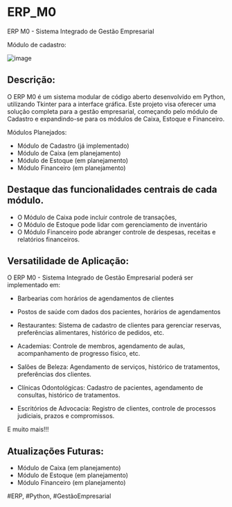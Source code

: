 # ERP_M0
ERP M0 - Sistema Integrado de Gestão Empresarial

Módulo de cadastro:

![image](https://github.com/GleisonAmorim/ERP_M0/assets/54336609/60c20de2-2599-48ea-9a7c-b3e77df91a00)

## Descrição:

O ERP M0 é um sistema modular de código aberto desenvolvido em Python, utilizando Tkinter para a interface gráfica. Este projeto visa oferecer uma solução completa para a gestão empresarial, começando pelo módulo de Cadastro e expandindo-se para os módulos de Caixa, Estoque e Financeiro.

Módulos Planejados:

- Módulo de Cadastro (já implementado)
- Módulo de Caixa (em planejamento)
- Módulo de Estoque (em planejamento)
- Módulo Financeiro (em planejamento)

## Destaque das funcionalidades centrais de cada módulo.

- O Módulo de Caixa pode incluir controle de transações,
- O Módulo de Estoque pode lidar com gerenciamento de inventário
- O Módulo Financeiro pode abranger controle de despesas, receitas e relatórios financeiros.

## Versatilidade de Aplicação:

O ERP M0 - Sistema Integrado de Gestão Empresarial poderá ser implementado em:

- Barbearias com horários de agendamentos de clientes

- Postos de saúde com dados dos pacientes, horários de agendamentos

- Restaurantes: Sistema de cadastro de clientes para gerenciar reservas, preferências alimentares, histórico de pedidos, etc.

- Academias: Controle de membros, agendamento de aulas, acompanhamento de progresso físico, etc.

- Salões de Beleza: Agendamento de serviços, histórico de tratamentos, preferências dos clientes.

- Clínicas Odontológicas: Cadastro de pacientes, agendamento de consultas, histórico de tratamentos.

- Escritórios de Advocacia: Registro de clientes, controle de processos judiciais, prazos e compromissos.

E muito mais!!!

## Atualizações Futuras:

- Módulo de Caixa (em planejamento)
- Módulo de Estoque (em planejamento)
- Módulo Financeiro (em planejamento)

#ERP, #Python, #GestãoEmpresarial

